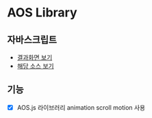 # AOS Library

## 자바스크립트

* [결과화면 보기](https://yeony1011.github.io/2019script_ex/aos/aos.html)
* [해당 소스 보기](https://github.com/yeony1011/2019script_ex/blob/master/aos/aos.html)

## 기능

* [x] AOS.js 라이브러리 animation scroll motion 사용

